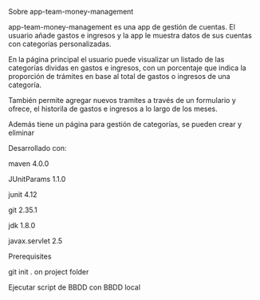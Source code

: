 Sobre app-team-money-management

app-team-money-management es una app de gestión de cuentas. El usuario añade gastos e ingresos y la app le muestra datos de sus cuentas con categorías personalizadas.

En la página principal el usuario puede visualizar un listado de las categorías dividas en gastos e ingresos, con un porcentaje que indica la proporción de trámites en base al total de gastos o ingresos de una categoría.

También permite agregar nuevos tramites a través de un formulario y ofrece, el historila de gastos e ingresos a lo largo de los meses.

Además tiene un página para gestión de categorías, se pueden crear y eliminar

Desarrollado con:

maven 4.0.0

JUnitParams 1.1.0

junit 4.12

git 2.35.1

jdk 1.8.0

javax.servlet 2.5

Prerequisites

git init . on project folder

Ejecutar script de BBDD con BBDD local


